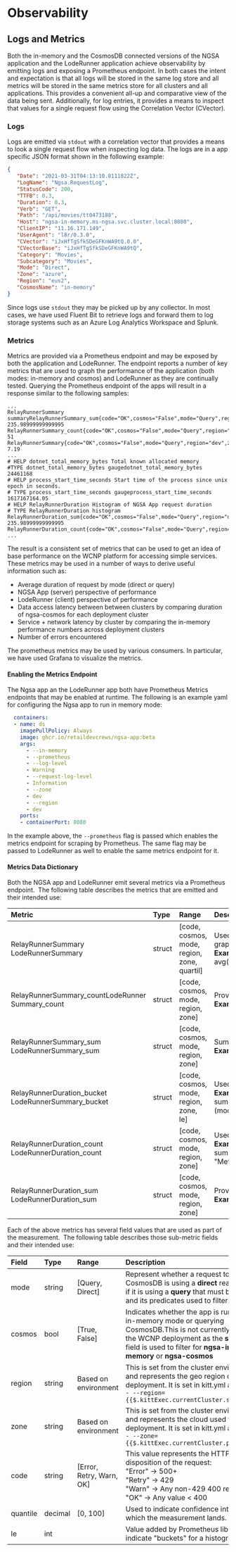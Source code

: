 # Observability

## Logs and Metrics

Both the in-memory and the CosmosDB connected versions of the NGSA application and the LodeRunner application achieve observability by emitting logs and exposing a Prometheus endpoint. In both cases the intent and expectation is that all logs will be stored in the same log store and all metrics will be stored in the same metrics store for all clusters and all applications.  This provides a convenient all-up and comparative view of the data being sent.  Additionally, for log entries, it provides a means to inspect that values for a single request flow using the Correlation Vector (CVector).

### Logs

Logs are emitted via `stdout` with a correlation vector that provides a means to look a single request flow when inspecting log data.  The logs are in a app specific JSON format shown in the following example:

```json
{
   "Date": "2021-03-31T04:13:10.8111822Z",
   "LogName": "Ngsa.RequestLog",
   "StatusCode": 200,
   "TTFB": 0.3,
   "Duration": 0.3,
   "Verb": "GET",
   "Path": "/api/movies/tt0473188",
   "Host": "ngsa-in-memory.ms-ngsa.svc.cluster.local:8080",
   "ClientIP": "11.16.171.149",
   "UserAgent": "l8r/0.3.0",
   "CVector": "iJxHfTgSfkSDeGFKnWA9tQ.0.0",
   "CVectorBase": "iJxHfTgSfkSDeGFKnWA9tQ",
   "Category": "Movies",
   "Subcategory": "Movies",
   "Mode": "Direct",
   "Zone": "azure",
   "Region": "eus2",
   "CosmosName": "in-memory"
}
```

Since logs use `stdout` they may be picked up by any collector.  In most cases, we have used Fluent Bit to retrieve logs and forward them to log storage systems such as an Azure Log Analytics Workspace and Splunk.

### Metrics

Metrics are provided via a Prometheus endpoint and may be exposed by both the application and LodeRunner.  The endpoint reports a number of key metrics that are used to graph the performance of the application (both modes: in-memory and cosmos) and LodeRunner as they are continually tested. Querying the Prometheus endpoint of the apps will result in a response similar to the following samples:

```log
...
RelayRunnerSummary summaryRelayRunnerSummary_sum{code="OK",cosmos="False",mode="Query",region="dev",zone="dev"} 235.98999999999995
RelayRunnerSummary_count{code="OK",cosmos="False",mode="Query",region="dev",zone="dev"} 51
RelayRunnerSummary{code="OK",cosmos="False",mode="Query",region="dev",zone="dev",quantile="0.9"} 7.19
...
# HELP dotnet_total_memory_bytes Total known allocated memory
#TYPE dotnet_total_memory_bytes gaugedotnet_total_memory_bytes 24461168
# HELP process_start_time_seconds Start time of the process since unix epoch in seconds.
# TYPE process_start_time_seconds gaugeprocess_start_time_seconds 1617167164.05
# HELP RelayRunnerDuration Histogram of NGSA App request duration
# TYPE RelayRunnerDuration histogram
RelayRunnerDuration_sum{code="OK",cosmos="False",mode="Query",region="dev",zone="dev"} 235.98999999999995
RelayRunnerDuration_count{code="OK",cosmos="False",mode="Query",region="dev",zone="dev"} 
...
```

The result is a consistent set of metrics that can be used to get an idea of base performance on the WCNP platform for accessing simple services.  These metrics may be used in a number of ways to derive useful information such as:

- Average duration of request by mode (direct or query)
- NGSA App (server) perspective of performance
- LodeRunner (client) perspective of performance
- Data access latency between between clusters by comparing duration of ngsa-cosmos for each deployment cluster
- Service + network latency by cluster by comparing the in-memory performance numbers across deployment clusters
- Number of errors encountered

The prometheus metrics may be used by various consumers.  In particular, we have used Grafana to visualize the metrics.

#### Enabling the Metrics Endpoint

The Ngsa app an the LodeRunner app both have Prometheus Metrics endpoints that may be enabled at runtime. The following is an example yaml for configuring the Ngsa app to run in memory mode:

```yaml
  containers:
  - name: ds
    imagePullPolicy: Always
    image: ghcr.io/retaildevcrews/ngsa-app:beta
    args:
      - --in-memory
      - --prometheus
      - --log-level
      - Warning
      - --request-log-level
      - Information
      - --zone
      - dev
      - --region
      - dev
    ports:
    - containerPort: 8080
```

In the example above, the `--prometheus` flag is passed which enables the metrics endpoint for scraping by Prometheus.  The same flag may be passed to LodeRunner as well to enable the same metrics endpoint for it.

#### Metrics Data Dictionary

Both the NGSA app and LodeRunner emit several metrics via a Prometheus endpoint.  The following table describes the metrics that are emitted and their intended use:

<!-- markdownlint-disable MD033 -->
|**Metric**|**Type**|**Range**|**Description**|
| :-- | :-- | :-- | :-- |
|RelayRunnerSummary<br>LodeRunnerSummary|struct| \[code, cosmos, mode, region, zone, quartil\]|Used to calculate the average duration across request types and filter by constituent values listed in **Range**. Quartile values are used to graph values that meet the 0.95 and 0.99 confidence intervals.<br>**Example query**: avg(RelayRunnerSummary{namespace="\$namespace",code="OK",service="\$service",region=~"\$region",zone="azure",quantile=~"0.95|0.99"}) by (mode, quantile)|
|RelayRunnerSummary_countLodeRunner<br>Summary_count|struct|\[code, cosmos, mode, region, zone\]|Provides a running total of requests at a given time over a duration.<br>**Example query**: TBD|
|RelayRunnerSummary_sum<br>LodeRunnerSummary_sum|struct|\[code, cosmos, mode, region, zone\]|Sum of the summary values at a given instance.<br>**Example query**: TBD|
|RelayRunnerDuration_bucket<br>LodeRunnerSummary_bucket|struct|\[code, cosmos, mode, region, zone, le\]|Used to calculate the number of requests per intervale by a given mode (Query or Direct).<br>**Example query**: sum(rate(RelayRunnerDuration_bucket{namespace="\$namespace",zone="azure",region=~"\$region",service="\$service"}\[1m\])) by (mode)|
|RelayRunnerDuration_count<br>LodeRunnerDuration_count|struct|\[code, cosmos, mode, region, zone\]|Used to calculate the requests per second over a given interval. Predicates may be used to filter by any of the field values.<br>**Example query**: sum(rate(RelayRunnerDuration_count{namespace='\$namespace",zone="azure",region=~"\$region",service="\$service",mode != "Metrics"}\[1m\]))|
|RelayRunnerDuration_sum<br>LodeRunnerDuration_sum|struct|\[code, cosmos, mode, region, zone\]|Provides the sum of the duration values at a given instance.<br>**Example query**: TBD|

Each of the above metrics has several field values that are used as part of the measurement.  The following table describes those sub-metric fields and their intended use:

|**Field**|**Type**|**Range**|**Description**|
| :-- | :-- | :-- | :-- |
|mode|string|\[Query, Direct\]|Represent whether a request to CosmosDB is using a **direct** read by id or if it is using a **query** that must be parsed and its predicates used to filter.|
|cosmos|bool|\[True, False\]|Indicates whether the app is running in in-memory mode or querying CosmosDB.This is not currently used in the WCNP deployment as the **service** field is used to filter for **ngsa-in-memory** or **ngsa-cosmos**|
|region|string|Based on environment|This is set from the cluster environment and represents the geo region of the deployment. It is set in kitt.yml as:<br>`- --region={{$.kittExec.currentCluster.site}}`|
|zone|string|Based on environment|This is set from the cluster environment and represents the cloud used for the deployment. It is set in kitt.yml as:<br>`- --zone={{$.kittExec.currentCluster.provider}}`|
|code|string|\[Error, Retry, Warn, OK\]|This value represents the HTTP status disposition of the request:<br>"Error" → 500+ <br>"Retry" → 429<br>"Warn" → Any non-429 400 response<br>"OK" → Any value < 400|
|quantile|decimal|\[0, 100\]|Used to indicate confidence interval in which the measurement lands.|
|le|int||Value added by Prometheus library to indicate "buckets" for a histogram|
